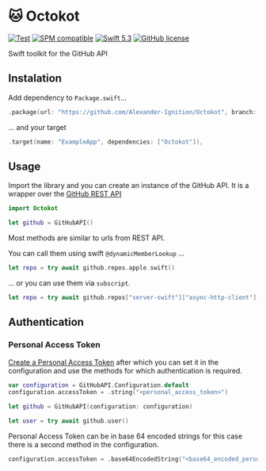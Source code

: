 # 🐱 Octokot

[![Test](https://github.com/Alexander-Ignition/Octokot/actions/workflows/test.yml/badge.svg)](https://github.com/Alexander-Ignition/Octokot/actions/workflows/test.yml)
[![SPM compatible](https://img.shields.io/badge/spm-compatible-brightgreen.svg?style=flat)](https://swift.org/package-manager)
[![Swift 5.3](https://img.shields.io/badge/swift-5.5-brightgreen.svg?style=flat)](https://developer.apple.com/swift)
[![GitHub license](https://img.shields.io/badge/license-MIT-lightgrey.svg)](https://github.com/Alexander-Ignition/Octokot/blob/master/LICENSE)

Swift toolkit for the GitHub API

## Instalation

Add dependency to `Package.swift`...

```swift
.package(url: "https://github.com/Alexander-Ignition/Octokot", branch: "main"),
```

... and your target

```swift
.target(name: "ExampleApp", dependencies: ["Octokot"]),
```

## Usage

Import the library and you can create an instance of the GitHub API. 
It is a wrapper over the [GitHub REST API](https://docs.github.com/en/rest)

```swift
import Octokot

let github = GitHubAPI()
```

Most methods are similar to urls from REST API.

You can call them using swift `@dynamicMemberLookup` ...

```swift
let repo = try await github.repos.apple.swift()
```

... or you can use them via `subscript`.

```swift
let repo = try await github.repos["server-swift"]["async-http-client"]()
```

## Authentication

### Personal Access Token

[Create a Personal Access Token](https://docs.github.com/en/authentication/keeping-your-account-and-data-secure/creating-a-personal-access-token) 
after which you can set it in the configuration and use the methods for which authentication is required.

```swift
var configuration = GitHubAPI.Configuration.default
configuration.accessToken = .string("<personal_access_token>")

let github = GitHubAPI(configuration: configuration)

let user = try await github.user()
```

Personal Access Token can be in base 64 encoded strings for this case there is a second method in the configuration.

```swift
configuration.accessToken = .base64EncodedString("<base64_encoded_personal_access_token>")
```
